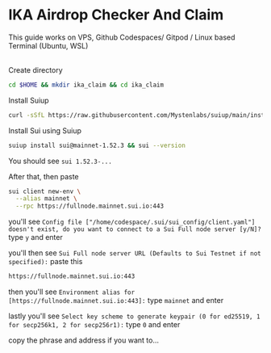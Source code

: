 # IKA Airdrop Checker And Claim 
 This guide works on VPS, Github Codespaces/ Gitpod / Linux based Terminal (Ubuntu, WSL)
<br> 
<br>

Create directory
```bash
cd $HOME && mkdir ika_claim && cd ika_claim
```

Install Suiup
```bash
curl -sSfL https://raw.githubusercontent.com/Mystenlabs/suiup/main/install.sh | sh && export PATH="$HOME/.local/bin:$PATH" && source ~/.bashrc 
```

Install Sui using Suiup
```bash
suiup install sui@mainnet-1.52.3 && sui --version
```

You should see `sui 1.52.3-...`

After that, then paste 
```bash
sui client new-env \
  --alias mainnet \
  --rpc https://fullnode.mainnet.sui.io:443
```

you'll see `Config file ["/home/codespace/.sui/sui_config/client.yaml"] doesn't exist, do you want to connect to a Sui Full node server [y/N]?`
type `y` and enter

you'll then see `Sui Full node server URL (Defaults to Sui Testnet if not specified):`
paste this 
```bash
https://fullnode.mainnet.sui.io:443
```

then you'll see `Environment alias for [https://fullnode.mainnet.sui.io:443]:`
type `mainnet` and enter

lastly you'll see `Select key scheme to generate keypair (0 for ed25519, 1 for secp256k1, 2 for secp256r1):`
type `0` and enter

copy the phrase and address if you want to... 















